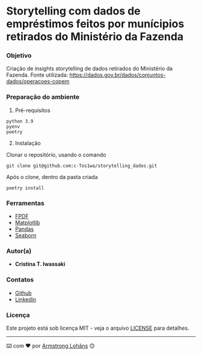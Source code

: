 # Storytelling com dados de empréstimos feitos por munícipios retirados do Ministério da Fazenda

### Objetivo

Criação de insights storytelling de dados retirados do Ministério da Fazenda.
Fonte utilizada: <https://dados.gov.br/dados/conjuntos-dados/operacoes-copem>

### Preparação do ambiente

1. Pré-requisitos

```
python 3.9
pyenv
poetry
```

2. Instalação

Clonar o repositório, usando o comando

```
git clone git@github.com:c-Tos1wa/storytelling_dados.git
```

Após o clone, dentro da pasta criada

```
poetry install
```

### Ferramentas

* [FPDF](http://www.fpdf.org/)
* [Matplotlib](https://matplotlib.org/stable/)
* [Pandas](https://pandas.pydata.org/)
* [Seaborn](https://seaborn.pydata.org/index.html)

### Autor(a)

* **Cristina T. Iwassaki**

### Contatos
* [Github](https://github.com/c-Tos1wa)
* [Linkedin](https://www.linkedin.com/in/cristina-iwassaki/)

### Licença

Este projeto está sob licença MIT - veja o arquivo [LICENSE](LICENSE) para detalhes.

---
⌨️ com ❤️ por [Armstrong Lohãns](https://gist.github.com/lohhans) 😊